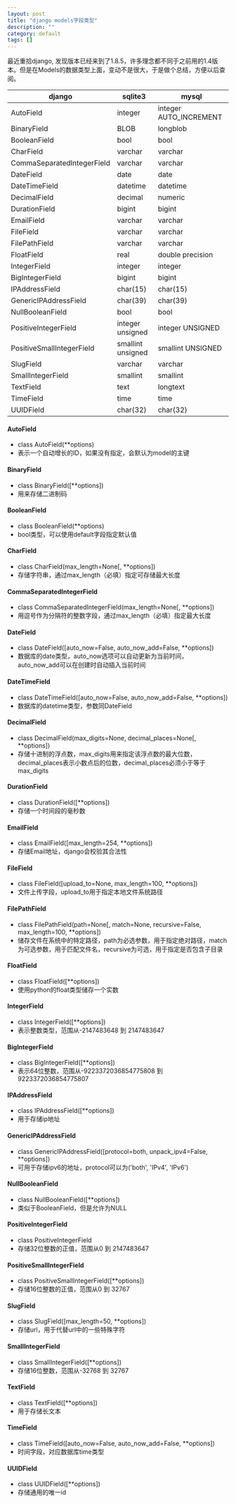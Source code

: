 ```yaml
---
layout: post
title: "django models字段类型"
description: ""
category: default
tags: []
---
```

最近重拾django, 发现版本已经来到了1.8.5，许多理念都不同于之前用的1.4版本。但是在Models的数据类型上面，变动不是很大，于是做个总结，方便以后查阅。

 django | sqlite3 | mysql 
--------------------------|-----------------|----------------------
AutoField                 |integer	        |integer AUTO_INCREMENT
BinaryField               |BLOB             |longblob              
BooleanField              |bool             |bool                  
CharField                 |varchar          |varchar               
CommaSeparatedIntegerField|varchar          |varchar               
DateField                 |date             |date                  
DateTimeField             |datetime         |datetime              
DecimalField              |decimal          |numeric               
DurationField             |bigint           |bigint                
EmailField                |varchar          |varchar               
FileField                 |varchar          |varchar               
FilePathField             |varchar          |varchar               
FloatField                |real             |double precision      
IntegerField              |integer          |integer               
BigIntegerField           |bigint           |bigint                
IPAddressField            |char(15)         |char(15)              
GenericIPAddressField     |char(39)         |char(39)              
NullBooleanField          |bool             |bool                  
PositiveIntegerField      |integer unsigned |integer UNSIGNED      
PositiveSmallIntegerField |smallint unsigned|smallint UNSIGNED     
SlugField                 |varchar          |varchar               
SmallIntegerField         |smallint         |smallint              
TextField                 |text             |longtext              
TimeField                 |time             |time                  
UUIDField                 |char(32)         |char(32)              

#### AutoField
* class AutoField(**options)  
* 表示一个自动增长的ID，如果没有指定，会默认为model的主键

#### BinaryField
* class BinaryField([**options])  
* 用来存储二进制码

#### BooleanField
* class BooleanField(**options)  
* bool类型，可以使用default字段指定默认值

#### CharField
* class CharField(max_length=None[, **options])  
* 存储字符串，通过max_length（必填）指定可存储最大长度

#### CommaSeparatedIntegerField
* class CommaSeparatedIntegerField(max_length=None[, **options])  
* 用逗号作为分隔符的整数字段，通过max_length（必填）指定最大长度

#### DateField
* class DateField([auto_now=False, auto_now_add=False, **options])  
* 数据库的date类型，auto_now选项可以自动更新为当前时间，auto_now_add可以在创建时自动插入当前时间

#### DateTimeField
* class DateTimeField([auto_now=False, auto_now_add=False, **options])  
* 数据库的datetime类型，参数同DateField

#### DecimalField
* class DecimalField(max_digits=None, decimal_places=None[, **options])  
* 存储十进制的浮点数，max_digits用来指定该浮点数的最大位数，decimal_places表示小数点后的位数，decimal_places必须小于等于max_digits

#### DurationField
* class DurationField([**options])  
* 存储一个时间段的毫秒数

#### EmailField
* class EmailField([max_length=254, **options])  
* 存储Email地址，django会校验其合法性

#### FileField
* class FileField([upload_to=None, max_length=100, **options])
* 文件上传字段，upload_to用于指定本地文件系统路径

#### FilePathField
* class FilePathField(path=None[, match=None, recursive=False, max_length=100, **options])  
* 储存文件在系统中的特定路径，path为必选参数，用于指定绝对路径，match为可选参数，用于匹配文件名，recursive为可选，用于指定是否包含子目录

#### FloatField
* class FloatField([**options])  
* 使用python的float类型储存一个实数

#### IntegerField
* class IntegerField([**options])  
* 表示整数类型，范围从-2147483648 到 2147483647

#### BigIntegerField
* class BigIntegerField([**options])  
* 表示64位整数，范围从-9223372036854775808 到 9223372036854775807

#### IPAddressField
* class IPAddressField([**options])  
* 用于存储ip地址

#### GenericIPAddressField
* class GenericIPAddressField([protocol=both, unpack_ipv4=False, **options])  
* 可用于存储ipv6的地址，protocol可以为('both', 'IPv4', 'IPv6')

#### NullBooleanField
* class NullBooleanField([**options])  
* 类似于BooleanField，但是允许为NULL

#### PositiveIntegerField
* class PositiveIntegerField
* 存储32位整数的正值，范围从0 到 2147483647

#### PositiveSmallIntegerField
* class PositiveSmallIntegerField([**options])
* 存储16位整数的正值，范围从0 到 32767

#### SlugField
* class SlugField([max_length=50, **options])  
* 存储url，用于代替url中的一些特殊字符

#### SmallIntegerField
* class SmallIntegerField([**options])  
* 存储16位整数，范围从-32768 到 32767

#### TextField
* class TextField([**options])  
* 用于存储长文本

#### TimeField
* class TimeField([auto_now=False, auto_now_add=False, **options])  
* 时间字段，对应数据库time类型

#### UUIDField
* class UUIDField([**options])  
* 存储通用的唯一id
